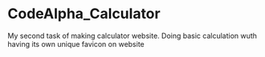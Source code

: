# CodeAlpha_Calculator
My second task of making calculator website.
Doing basic calculation wuth having its own unique favicon on website
